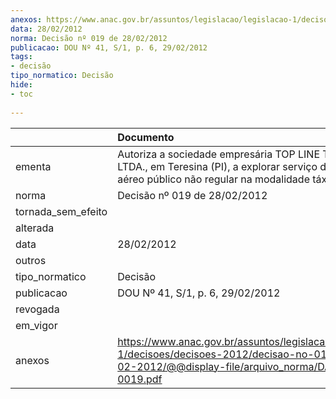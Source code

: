 ```yaml
---
anexos: https://www.anac.gov.br/assuntos/legislacao/legislacao-1/decisoes/decisoes-2012/decisao-no-019-de-28-02-2012/@@display-file/arquivo_norma/DA2012-0019.pdf
data: 28/02/2012
norma: Decisão nº 019 de 28/02/2012
publicacao: DOU Nº 41, S/1, p. 6, 29/02/2012
tags:
- decisão
tipo_normatico: Decisão
hide: 
- toc 
 
---
```


|                    | Documento                                                                                                                                                         |
|:-------------------|:------------------------------------------------------------------------------------------------------------------------------------------------------------------|
| ementa             | Autoriza a sociedade empresária TOP LINE TÁXI AÉREO LTDA., em Teresina (PI), a explorar serviço de transporte aéreo público não regular na modalidade táxi aéreo. |
| norma              | Decisão nº 019 de 28/02/2012                                                                                                                                      |
| tornada_sem_efeito |                                                                                                                                                                   |
| alterada           |                                                                                                                                                                   |
| data               | 28/02/2012                                                                                                                                                        |
| outros             |                                                                                                                                                                   |
| tipo_normatico     | Decisão                                                                                                                                                           |
| publicacao         | DOU Nº 41, S/1, p. 6, 29/02/2012                                                                                                                                  |
| revogada           |                                                                                                                                                                   |
| em_vigor           |                                                                                                                                                                   |
| anexos             | https://www.anac.gov.br/assuntos/legislacao/legislacao-1/decisoes/decisoes-2012/decisao-no-019-de-28-02-2012/@@display-file/arquivo_norma/DA2012-0019.pdf         |